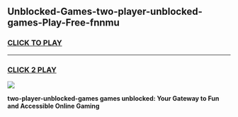 
## Unblocked-Games-two-player-unblocked-games-Play-Free-fnnmu
<h3>
<a href="https://premium76.site?title=two-player-unblocked-games&ref=17A">CLICK TO PLAY</a></h3>
<hr>

<h3>
<a href="https://premium76.site?title=two-player-unblocked-games&ref=17A">CLICK 2 PLAY</a>
  
</h3>

<a href="https://premium76.site?title=two-player-unblocked-games&ref=17A"><img src="https://clearcache.store/games.png"></a>


**two-player-unblocked-games games unblocked: Your Gateway to Fun and Accessible Online Gaming**
